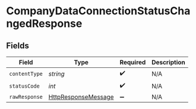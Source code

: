 # CompanyDataConnectionStatusChangedResponse


## Fields

| Field                                                                                                                | Type                                                                                                                 | Required                                                                                                             | Description                                                                                                          |
| -------------------------------------------------------------------------------------------------------------------- | -------------------------------------------------------------------------------------------------------------------- | -------------------------------------------------------------------------------------------------------------------- | -------------------------------------------------------------------------------------------------------------------- |
| `contentType`                                                                                                        | *string*                                                                                                             | :heavy_check_mark:                                                                                                   | N/A                                                                                                                  |
| `statusCode`                                                                                                         | *int*                                                                                                                | :heavy_check_mark:                                                                                                   | N/A                                                                                                                  |
| `rawResponse`                                                                                                        | [HttpResponseMessage](https://learn.microsoft.com/en-us/dotnet/api/system.net.http.httpresponsemessage?view=net-5.0) | :heavy_minus_sign:                                                                                                   | N/A                                                                                                                  |